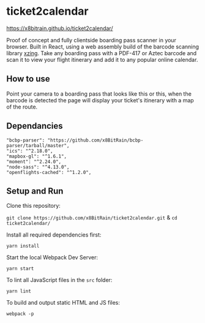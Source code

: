 # ticket2calendar

https://x8bitrain.github.io/ticket2calendar/

Proof of concept and fully clientside boarding pass scanner in your browser. Built in React, using a web assembly build of the barcode scanning library [xzing](https://github.com/yushulx/zxing-cpp-emscripten). Take any boarding pass with a PDF-417 or Aztec barcode and scan it to view your flight itinerary and add it to any popular online calendar.

## How to use
Point your camera to a boarding pass that looks like this or this, when the barcode is detected the page will display your ticket's itinerary with a map of the route.

## Dependancies
	"bcbp-parser": "https://github.com/x8BitRain/bcbp-parser/tarball/master",
    "ics": "^2.18.0",
    "mapbox-gl": "^1.6.1",
    "moment": "^2.24.0",
    "node-sass": "^4.13.0",
    "openflights-cached": "^1.2.0",

## Setup and Run

Clone this repository:

`git clone https://github.com/x8BitRain/ticket2calendar.git`  &  `cd ticket2calendar/`

Install all required dependencies first:

    yarn install

Start the local Webpack Dev Server:

    yarn start

To lint all JavaScript files in the  `src`  folder:

    yarn lint

To build and output static HTML and JS files:

    webpack -p
